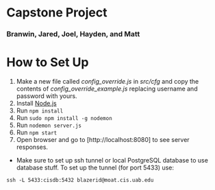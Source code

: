 # Capstone Project
### Branwin, Jared, Joel, Hayden, and Matt

# How to Set Up
1. Make a new file called *config_override.js* in *src/cfg* and copy the contents of *config_override_example.js* replacing username and password with yours. 
1. Install [Node.js](https://nodejs.org/en/download/current/)
1. Run `npm install`
1. Run `sudo npm install -g nodemon`
1. Run `nodemon server.js`
1. Run `npm start`
1. Open browser and go to [http://localhost:8080] to see server responses.

* Make sure to set up ssh tunnel or local PostgreSQL database to use database stuff. To set up the tunnel (for port 5433) use:

```
ssh -L 5433:cisdb:5432 blazerid@moat.cis.uab.edu
```
